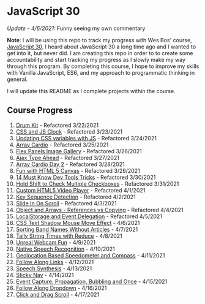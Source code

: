 # JavaScript 30

*Update - 4/6/2021:* Funny seeing my own commentary

**Note**: I will be using this repo to track my progress with Wes Bos' course, [JavaScript 30](https://javascript30.com/). I heard about JavaScript 30 a long time ago and I wanted to get into it, but never did. I am creating this repo in order to to create some accountability and start tracking my progress as I slowly make my way through this program. By completing this course, I hope to improve my skills with Vanilla JavaScript, ES6, and my approach to programmatic thinking in general.

I will update this README as I complete projects within the course.

## Course Progress

1. [Drum Kit](/1_drum_kit) - Refactored 3/22/2021
2. [CSS and JS Clock](2_css_js_clock) - Refactored 3/23/2021
3. [Updating CSS variables with JS](3_css_variables_js) - Refactored 3/24/2021
4. [Array Cardio](4_array_cardio) - Refactored 3/25/2021
5. [Flex Panels Image Gallery](5_flex_panel_gallery) - Refactored 3/26/2021
6. [Ajax Type Ahead](6_ajax_type_ahead) - Refactored 3/27/2021
7. [Array Cardio Day 2](7_array_cardio_2) - Refactored 3/28/2021
8. [Fun with HTML 5 Canvas](8_html5_canvas) - Refactored 3/29/2021
9. [14 Must Know Dev Tools Tricks](9_dev_tools) - Refactored 3/30/2021
10. [Hold Shift to Check Multiple Checkboxes](10_check_multiple_boxes) - Refactored 3/31/2021
11. [Custom HTML5 Video Player](11_custom_video_player) - Refactored 4/1/2021
12. [Key Sequence Detection](12_key_sequence_detection) - Refactored 4/2/2021
13. [Slide In On Scroll](13_slide_in_scroll) - Refactored 4/3/2021
14. [Object and Arrays - References vs Copying](14_references_vs_copying) - Refactored 4/4/2021
15. [LocalStorage and Event Delegation](15_localstorage) - Refactored 4/5/2021
16. [CSS Text Shadow Mouse Move Effect](16_mouse_move_shadow) - 4/6/2021
17. [Sorting Band Names Without Articles](17_array_sort) - 4/7/2021
18. [Tally String Times with Reduce](18_tally_string_times) - 4/8/2021
19. [Unreal Webcam Fun](19_webcam_fun) - 4/9/2021
20. [Native Speech Recognition](20_speech_recognition) - 4/10/2021
21. [Geolocation Based Speedometer and Compass](21_geolocation) - 4/11/2021
22. [Follow Along Links](22_follow_along_links) - 4/12/2021
23. [Speech Synthesis](23_speech_synthesis) - 4/13/2021
24. [Sticky Nav](24_sticky_nav) - 4/14/2021
25. [Event Capture, Propagation, Bubbling and Once](25_event_capture) - 4/15/2021
26. [Follow Along Dropdown](26_follow_along_dropdown) - 4/16/2021
27. [Click and Drag Scroll](27_click_drag_scroll) - 4/17/2021
